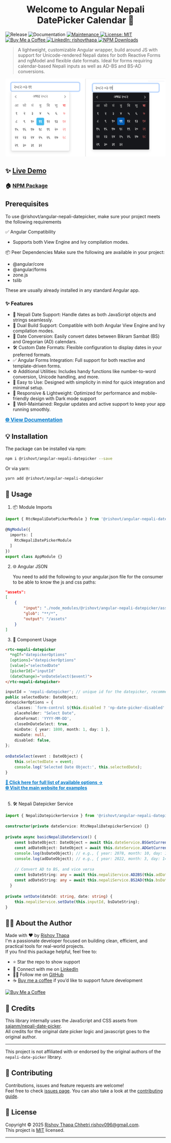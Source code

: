 <h1 align="center">Welcome to Angular Nepali DatePicker Calendar 👋</h1>
<p>
  <img alt="Release" src="https://img.shields.io/badge/Release-v2000.0.1-blueviolet.svg"
  <a href="https://github.com/rishov21/angular-nepali-datepicker/blob/master/README.md" target="_blank">
    <img alt="Documentation" src="https://img.shields.io/badge/Documentation-Available-orange.svg" />
  </a>
  <a href="https://github.com/rishov21/angular-nepali-datepicker/graphs/commit-activity" target="_blank">
    <img alt="Maintenance" src="https://img.shields.io/badge/Maintained-Yes-brightgreen.svg" />
  </a>
  <a href="https://github.com/rishov21/angular-nepali-datepicker/blob/master/LICENSE" target="_blank">
    <img alt="License: MIT" src="https://img.shields.io/badge/License-MIT-gold.svg" />
  </a>
  <a href="https://www.buymeacoffee.com/rishovthapa" target="_blank">
    <img src="https://img.shields.io/badge/☕-Buy%20Me%20a%20Coffee-ffb347.svg?style=flat&logo=buy-me-a-coffee&logoColor=black" alt="Buy Me a Coffee" />
  </a>
  <a href="https://www.linkedin.com/in/rishov-thapa/" target="_blank">
    <img alt="LinkedIn: rishovthapa" src="https://img.shields.io/badge/LinkedIn-Rishov%20Thapa-0077B5?logo=linkedin&style=flat" />
  </a>
  <a href="https://www.npmjs.com/package/@rishovt/angular-nepali-datepicker" target="_blank">
    <img alt="NPM Downloads" src="https://img.shields.io/npm/dt/@rishovt/angular-nepali-datepicker.svg?color=crimson&logo=npm" />
  </a>
</p>


> A lightweight, customizable Angular wrapper, build around JS with support for Unicode-rendered Nepali dates for both Reactive Forms and ngModel and flexible date formats. Ideal for forms requiring calendar-based Nepali inputs as well as AD-BS and BS-AD conversions.

![alt text](image.png)

## ✨ [Live Demo](https://rishov21.github.io/angular-nepali-datepicker-demo/)

### 🏠 [NPM Package](https://www.npmjs.com/package/@rishovt/angular-nepali-datepicker)

## Prerequisites

To use @rishovt/angular-nepali-datepicker, make sure your project meets the following requirements

✅ Angular Compatibility
- Supports both View Engine and Ivy compilation modes.

📦 Peer Dependencies
Make sure the following are available in your project:
- @angular/core
- @angular/forms
- zone.js
- tslib
  
These are usually already installed in any standard Angular app.

### ✨ Features
- 📅 Nepali Date Support: Handle dates as both JavaScript objects and strings seamlessly.
- 🔀 Dual Build Support: Compatible with both Angular View Engine and Ivy compilation modes.
- 🔄 Date Conversion: Easily convert dates between Bikram Sambat (BS) and Gregorian (AD) calendars.
- 🛠️ Custom Date Formats: Flexible configuration to display dates in your preferred formats.
- ✅ Angular Forms Integration: Full support for both reactive and template-driven forms.
- ⚙️ Additional Utilities: Includes handy functions like number-to-word conversion, Unicode handling, and more.
- 🎯 Easy to Use: Designed with simplicity in mind for quick integration and minimal setup.
- 📱 Responsive & Lightweight: Optimized for performance and mobile-friendly design with Dark mode support
- 🔧 Well-Maintained: Regular updates and active support to keep your app running smoothly.

<a href="https://rishov21.github.io/angular-nepali-datepicker-demo/documentation" style="color:#007acc;font-weight:bold;font-size:16px;" target="_blank">
    🌐 View Documentation
</a>

## 💡 Installation

The package can be installed via npm:
```sh
npm i @rishovt/angular-nepali-datepicker --save
```

Or via yarn:
```sh
yarn add @rishovt/angular-nepali-datepicker
```

## 🚀 Usage

1. 📦 Module Imports
```ts
import { RtcNepaliDatePickerModule } from '@rishovt/angular-nepali-datepicker';

@NgModule({
  imports: [
    RtcNepaliDatePickerModule
  ]
})
export class AppModule {}
``` 
2. 🌐 Angular JSON 
   
   You need to add the following to your angular.json file for the consumer to be able to know the js and css paths:
```json
"assets": 
[
    {
        "input": "./node_modules/@rishovt/angular-nepali-datepicker/assets",
        "glob": "**/*",
        "output": "/assets"
    }
]
```   
3. 🧩 Component Usage

```html
<rtc-nepali-datepicker
  *ngIf="datepickerOptions"
  [options]="datepickerOptions"
  [value]="selectedDate"
  [pickerId]="inputId"
  (dateChange)="onDateSelect($event)">
</rtc-nepali-datepicker>
```
```ts
inputId = 'nepali-datepicker'; // unique id for the datepicker, recommended to append with nepali-datepicker + randomId
public selectedDate: DateObject;
datepickerOptions = {
    classes: `form-control ${this.disabled ? 'np-date-picker-disabled' : ''}`,
    placeholder: "Select Date",
    dateFormat: 'YYYY-MM-DD',
    closeOnDateSelect: true,
    minDate: { year: 1800, month: 1, day: 1 },
    maxDate: null,
    disabled: false,
};

onDateSelect(event : DateObject) {
    this.selectedDate = event;
    console.log('Selected Date Object:', this.selectedDate);
}
```
 <a href="https://rishov21.github.io/angular-nepali-datepicker-demo/supported-options" style="color:#007acc;font-weight:bold;" target="_blank">
    🔗 Click here for full list of available options → <br>
    🌐 Visit the main website for examples
</a><br><br>

5. 🛠 Nepali Datepicker Service
```ts
import { NepaliDatepickerService } from '@rishovt/angular-nepali-datepicker';

constructor(private dateService: RtcNepaliDatepickerService) {}

private async basicNepaliDateService() {
    const bsDateObject: DateObject = await this.dateService.BSGetCurrentDate();
    const adDateObject: DateObject = await this.dateService.ADGetCurrentDate();
    console.log(bsDateObject); // e.g., { year: 2078, month: 10, day: 14, value: '2078-10-14' }
    console.log(adDateObject); // e.g., { year: 2022, month: 3, day: 14, value: '2022-03-14' }
    
    // Convert AD to BS, and vice versa
    const bsDateString: any = await this.nepaliService.AD2BS(this.adDateString, this.options.dateFormat);
    const adDateString: any = await this.nepaliService.BS2AD(this.bsDateString, this.options.dateFormat);
  }
  
private setDate(dateId: string, date: string) {
    this.nepaliService.setDate(this.inputId, bsDateString);
}
```

## 🙋‍♂️ About the Author

Made with ❤️ by [Rishov Thapa](https://www.linkedin.com/in/rishovthapa/)<br>
I'm a passionate developer focused on building clean, efficient, and practical tools for real-world projects.  
If you find this package helpful, feel free to:

- ⭐ Star the repo to show support
- 🤝 Connect with me on [LinkedIn](https://www.linkedin.com/in/rishov-thapa/)
- 🧑‍💻 Follow me on [GitHub](https://github.com/rishov21)
- ☕ [Buy me a coffee](https://www.buymeacoffee.com/rishovthapa) if you’d like to support future development

<p align="left">
  <a href="https://www.buymeacoffee.com/rishovthapa" target="_blank">
    <img src="https://img.shields.io/badge/☕-Buy%20me%20a%20coffee-ffdd00.svg?style=flat&logo=buy-me-a-coffee&logoColor=black" alt="Buy Me a Coffee" />
  </a>
</p>


## 🙏 Credits
This library internally uses the JavaScript and CSS assets from [sajanm/nepali-date-picker](https://github.com/sajanm/nepali-date-picker).  
All credits for the original date picker logic and javascript goes to the original author.

---
This project is not affiliated with or endorsed by the original authors of the `nepali-date-picker` library.

## 🤝 Contributing

Contributions, issues and feature requests are welcome!<br />Feel free to check [issues page](https://github.com/rishov21/angular-nepali-datepicker/issues). You can also take a look at the [contributing guide](https://github.com/rishov21/angular-nepali-datepicker/blob/master/CONTRIBUTING.md).

## 📝 License

Copyright © 2025 [Rishov Thapa Chhetri <rishov096@gmail.com>](https://github.com/rishov21).<br />
This project is [MIT](https://github.com/rishov21/angular-nepali-datepicker/blob/master/LICENSE) licensed.

***
